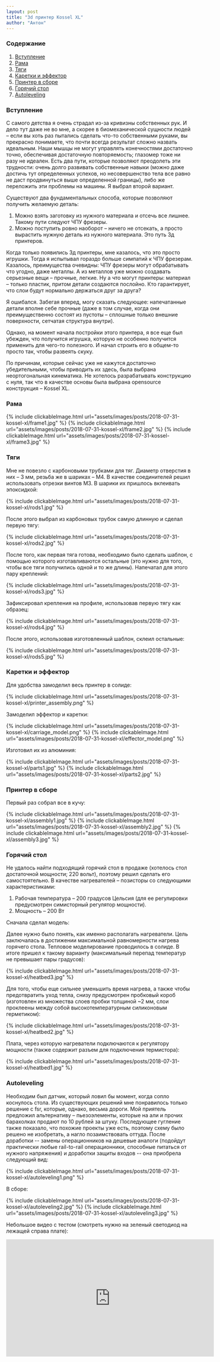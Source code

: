 ```yaml
---
layout: post
title: "3d принтер Kossel XL"
author: "Антон"
---
```


### Содержание
1. [Вступление](#intro)
2. [Рама](#frame)
3. [Тяги](#rods)
3. [Каретки и эффектор](#carriages_effector)
4. [Принтер в сборе](#assembly)
5. [Горячий стол](#heatbed)
6. [Autoleveling](#autoleveling)

### Вступление <a name="intro"></a>

<!--excerpt-->

С самого детства я очень страдал из-за кривизны собственных рук. И дело тут даже не во мне, а скорее в биомеханической сущности людей – 
если вы хоть раз пытались сделать что-то собственными руками, вы прекрасно понимаете, что почти всегда результат сложно назвать 
идеальным. Наши мышцы не могут управлять конечностями достаточно точно, обеспечивая достаточную повторяемость; глазомер тоже ни 
разу не идеален. Есть два пути, которые позволяют преодолеть эти трудности: очень долго развивать собственные навыки (можно даже 
достичь тут определенных успехов, но несовершенство тела все равно не даст продвинуться выше определенной границы), либо же 
переложить эти проблемы на машины. Я выбрал второй вариант.

Существуют два фундаментальных способа, которые позволяют получить желаемую деталь:

1. Можно взять заготовку из нужного материала и отсечь все лишнее. Такому пути следуют ЧПУ фрезеры.  
2. Можно поступить ровно наоборот – ничего не отсекать, а просто вырастить нужную деталь из нужного материала. Это путь 3д принтеров.

Когда только появились 3д принтеры, мне казалось, что это просто игрушки. Тогда я испытывал гораздо больше симпатий к ЧПУ фрезерам. 
Казалось, преимущества очевидны: ЧПУ фрезеры могут обрабатывать что угодно, даже металлы. А из металлов уже можно создавать 
серьезные вещи – прочные, легкие. Ну а что могут принтеры: материал – только пластик, притом детали создаются послойно. Кто гарантирует, 
что слои будут нормально держаться друг за друга?

Я ошибался. Забегая вперед, могу сказать следующее: напечатанные детали вполне себе прочные (даже в том случае, когда они преимущественно
состоят из пустоты – сплошные только внешние поверхности, сетчатая структура внутри).

Однако, на момент начала постройки этого принтера, я все еще был убежден, что получится игрушка, которую не особенно получится 
применить для чего-то полезного. И начал строить его в общем-то просто так, чтобы развеять скуку.

По причинам, которые сейчас уже не кажутся достаточно убедительными, чтобы приводить их здесь, была выбрана неортогональная кинематика.
Не хотелось разрабатывать конструкцию с нуля, так что в качестве основы была выбрана opensource конструкция – Kossel XL.

### Рама <a name="frame"></a>

{% include clickableImage.html url="assets/images/posts/2018-07-31-kossel-xl/frame1.jpg" %}
{% include clickableImage.html url="assets/images/posts/2018-07-31-kossel-xl/frame2.jpg" %}
{% include clickableImage.html url="assets/images/posts/2018-07-31-kossel-xl/frame3.jpg" %}

### Тяги <a name="rods"></a>

Мне не повезло с карбоновыми трубками для тяг. Диаметр отверстия в них – 3 мм, резьба же в шариках – М4. В качестве соединителей 
решил использовать отрезки винтов М3. В шарики их пришлось вклеивать эпоксидкой:

{% include clickableImage.html url="assets/images/posts/2018-07-31-kossel-xl/rods1.jpg" %}

После этого выбрал из карбоновых трубок самую длинную и сделал первую тягу:

{% include clickableImage.html url="assets/images/posts/2018-07-31-kossel-xl/rods2.jpg" %}

После того, как первая тяга готова, необходимо было сделать шаблон, с помощью которого изготавливаются остальные (это нужно для того, 
чтобы все тяги получились одной и то же длины). Напечатал для этого пару креплений:

{% include clickableImage.html url="assets/images/posts/2018-07-31-kossel-xl/rods3.jpg" %}

Зафиксировал крепления на профиле, использовав первую тягу как образец:

{% include clickableImage.html url="assets/images/posts/2018-07-31-kossel-xl/rods4.jpg" %}

После этого, использовав изготовленный шаблон, склеил остальные:

{% include clickableImage.html url="assets/images/posts/2018-07-31-kossel-xl/rods5.jpg" %}

### Каретки и эффектор <a name="carriages_effector"></a>

Для удобства замоделил весь принтер в солиде:

{% include clickableImage.html url="assets/images/posts/2018-07-31-kossel-xl/printer_assembly.png" %}

Замоделил эффектор и каретки:

{% include clickableImage.html url="assets/images/posts/2018-07-31-kossel-xl/carriage_model.png" %}
{% include clickableImage.html url="assets/images/posts/2018-07-31-kossel-xl/effector_model.png" %}

Изготовил их из алюминия:

{% include clickableImage.html url="assets/images/posts/2018-07-31-kossel-xl/parts1.jpg" %}
{% include clickableImage.html url="assets/images/posts/2018-07-31-kossel-xl/parts2.jpg" %}

### Принтер в сборе <a name="assembly"></a>

Первый раз собрал все в кучу:

{% include clickableImage.html url="assets/images/posts/2018-07-31-kossel-xl/assembly1.jpg" %}
{% include clickableImage.html url="assets/images/posts/2018-07-31-kossel-xl/assembly2.jpg" %}
{% include clickableImage.html url="assets/images/posts/2018-07-31-kossel-xl/assembly3.jpg" %}

### Горячий стол <a name="heatbed"></a>

Не удалось найти подходящий горячий стол в продаже (хотелось стол достаточной мощности; 220 вольт), поэтому решил сделать
его самостоятельно. В качестве нагревателей – позисторы со следующими характеристиками:

1. Рабочая температура – 200 градусов Цельсия (для ее регулировки предусмотрен симисторный регулятор мощности).
2. Мощность – 200 Вт

Сначала сделал модель:

Далее нужно было понять, как именно располагать нагреватели. Цель заключалась в достижении максимальной равномерности нагрева 
горячего стола. Тепловое моделирование проводилось в солиде. В итоге пришел к такому варианту (максимальный перепад температур не 
превышает пары градусов):

{% include clickableImage.html url="assets/images/posts/2018-07-31-kossel-xl/heatbed3.jpg" %}

Для того, чтобы еще сильнее уменьшить время нагрева, а также чтобы предотвратить уход тепла, снизу предусмотрен пробковый короб 
(изготовлен из множества слоев пробки толщиной ~2 мм, слои проклеены между собой высокотемпературным силиконовым герметиком):

{% include clickableImage.html url="assets/images/posts/2018-07-31-kossel-xl/heatbed2.jpg" %}

Плата, через которую нагреватели подключаются к регулятору мощности (также содержит разъем для подключения термистора):

{% include clickableImage.html url="assets/images/posts/2018-07-31-kossel-xl/heatbed1.jpg" %}

### Autoleveling <a name="autoleveling"></a>

Необходим был датчик, который ловил бы момент, когда сопло коснулось стола. Из существующих решений мне понравилось только решение с 
fsr, которые, однако, весьма дороги. Мой приятель предложил альтернативу – пьезоэлементы, которые на али и прочих барахолках продают 
по 10 рублей за штуку. Последующее гугление также показало, что похожие проекты уже есть, поэтому схему было решено не изобретать, 
а нагло позаимствовать оттуда. После доработки -- замены операционников на дешевые аналоги (подойдут практически любые rail-to-rail 
операционники, способные питаться от нужного напряжения) и доработки защиты входов -- она приобрела следующий вид:

{% include clickableImage.html url="assets/images/posts/2018-07-31-kossel-xl/autoleveling1.png" %}

В сборе:

{% include clickableImage.html url="assets/images/posts/2018-07-31-kossel-xl/autoleveling2.jpg" %}
{% include clickableImage.html url="assets/images/posts/2018-07-31-kossel-xl/autoleveling3.jpg" %}

Небольшое видео с тестом (смотреть нужно на зеленый светодиод на лежащей справа плате):

<div style="text-align: center;"><iframe width="560" height="315" src="https://www.youtube.com/embed/Ikyw4o_hFkg" frameborder="0" allow="autoplay; encrypted-media" allowfullscreen></iframe>

